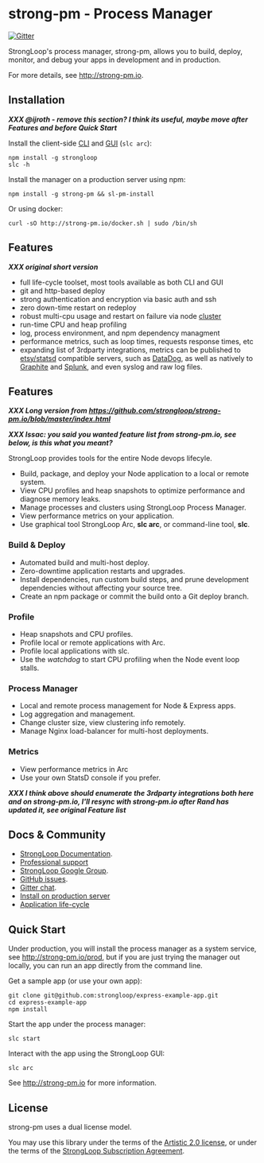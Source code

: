 # strong-pm - Process Manager

[![Gitter](https://badges.gitter.im/Join%20Chat.svg)](https://gitter.im/strongloop/chat?utm_source=badge&utm_medium=badge&utm_campaign=pr-badge&utm_content=badge)

StrongLoop's process manager, strong-pm, allows you to build, deploy, monitor,
and debug your apps in development and in production.

For more details, see http://strong-pm.io.


## Installation

***XXX @ijroth - remove this section? I think its useful, maybe move after
Features and before Quick Start***

Install the client-side [CLI](https://github.com/strongloop/strongloop) and
[GUI](https://github.com/strongloop/strong-arc) (`slc arc`):

    npm install -g strongloop
    slc -h

Install the manager on a production server using npm:

    npm install -g strong-pm && sl-pm-install

Or using docker:

    curl -sO http://strong-pm.io/docker.sh | sudo /bin/sh


## Features

***XXX original short version***

- full life-cycle toolset, most tools available as both CLI and GUI
- git and http-based deploy
- strong authentication and encryption via basic auth and ssh
- zero down-time restart on redeploy
- robust multi-cpu usage and restart on failure via node
  [cluster](https://nodejs.org/api/cluster.html#cluster_how_it_works)
- run-time CPU and heap profiling
- log, process environment, and npm dependency managment
- performance metrics, such as loop times, requests response times, etc
- expanding list of 3rdparty integrations, metrics can be published to
  [etsy/statsd](https://github.com/etsy/statsd) compatible servers, such as
  [DataDog](https://www.datadoghq.com/), as well as natively to
  [Graphite](http://graphite.readthedocs.org/en/latest) and
  [Splunk](http://www.splunk.com), and even syslog and raw log files.


## Features

***XXX Long version from https://github.com/strongloop/strong-pm.io/blob/master/index.html***

***XXX Issac: you said you wanted feature list from strong-pm.io, see below, is
this what you meant?***

StrongLoop provides tools for the entire Node devops lifecyle.

- Build, package, and deploy your Node application to a local or remote system.
- View CPU profiles and heap snapshots to optimize performance and diagnose memory leaks.
- Manage processes and clusters using StrongLoop Process Manager.
- View performance metrics on your application.
- Use graphical tool StrongLoop Arc, **slc arc**, or command-line tool, **slc**.

### Build & Deploy

- Automated build and multi-host deploy.
- Zero-downtime application restarts and upgrades.
- Install dependencies, run custom build steps, and prune development dependencies without affecting your source tree.
- Create an npm package or commit the build onto a Git deploy branch.

### Profile

- Heap snapshots and CPU profiles.
- Profile local or remote applications with Arc.
- Profile local applications with slc.
- Use the _watchdog_ to start CPU profiling when the Node event loop stalls.

### Process Manager

- Local and remote process management for Node & Express apps.
- Log aggregation and management.
- Change cluster size, view clustering info remotely.
- Manage Nginx load-balancer for multi-host deployments.

### Metrics

- View performance metrics in Arc
- Use your own StatsD console if you prefer.

***XXX I think above should enumerate the 3rdparty integrations both here and on
strong-pm.io, I'll resync with strong-pm.io after Rand has updated it, see
original Feature list***


## Docs & Community

- [StrongLoop Documentation](http://docs.strongloop.com/display/SLC/Operating+Node+applications).
- [Professional support](http://strongloop.com/node-js/subscription-plans/)
- [StrongLoop Google Group](https://groups.google.com/forum/#!forum/strongloop).
- [GitHub issues](https://github.com/strongloop/strong-pm/issues).
- [Gitter chat](https://gitter.im/strongloop/chat).
- [Install on production server](./INSTALL.md)
- [Application life-cycle](./LIFE-CYCLE.md)


## Quick Start

Under production, you will install the process manager as a system service, see
http://strong-pm.io/prod, but if you are just trying the manager out locally,
you can run an app directly from the command line.

Get a sample app (or use your own app):

    git clone git@github.com:strongloop/express-example-app.git
    cd express-example-app
    npm install

Start the app under the process manager:

    slc start

Interact with the app using the StrongLoop GUI:

    slc arc

See http://strong-pm.io for more information.


## License

strong-pm uses a dual license model.

You may use this library under the terms of the [Artistic 2.0 license][],
or under the terms of the [StrongLoop Subscription Agreement][].

[Artistic 2.0 license]: http://opensource.org/licenses/Artistic-2.0
[StrongLoop Subscription Agreement]: http://strongloop.com/license
